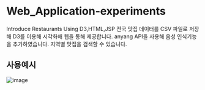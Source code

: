 # Web_Application-experiments
Introduce Restaurants Using D3,HTML,JSP
전국 맛집 데이터를 CSV 파일로 저장해 D3를 이용해 시각화해 웹을 통해 제공합니다.
anyang API을 사용해 음성 인식기능을 추가하였습니다.
지역별 맛집을 검색할 수 있습니다.

## 사용예시
![image](https://user-images.githubusercontent.com/37431938/72964425-3b5a1100-3dfd-11ea-82e1-9186ec826a20.png)

